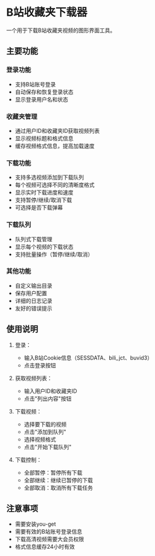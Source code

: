 # B站收藏夹下载器

一个用于下载B站收藏夹视频的图形界面工具。

## 主要功能

### 登录功能
- 支持B站账号登录
- 自动保存和恢复登录状态
- 显示登录用户名和状态

### 收藏夹管理
- 通过用户ID和收藏夹ID获取视频列表
- 显示视频标题和格式信息
- 缓存视频格式信息，提高加载速度

### 下载功能
- 支持多选视频添加到下载队列
- 每个视频可选择不同的清晰度格式
- 显示实时下载进度和速度
- 支持暂停/继续/取消下载
- 可选择是否下载弹幕

### 下载队列
- 队列式下载管理
- 显示每个视频的下载状态
- 支持批量操作（暂停/继续/取消）

### 其他功能
- 自定义输出目录
- 保存用户配置
- 详细的日志记录
- 友好的错误提示

## 使用说明

1. 登录：
   - 输入B站Cookie信息（SESSDATA、bili_jct、buvid3）
   - 点击登录按钮

2. 获取视频列表：
   - 输入用户ID和收藏夹ID
   - 点击"列出内容"按钮

3. 下载视频：
   - 选择要下载的视频
   - 点击"添加到队列"
   - 选择视频格式
   - 点击"开始下载队列"

4. 下载控制：
   - 全部暂停：暂停所有下载
   - 全部继续：继续已暂停的下载
   - 全部取消：取消所有下载任务

## 注意事项
- 需要安装you-get
- 需要有效的B站账号登录信息
- 下载高清视频需要大会员权限
- 格式信息缓存24小时有效
